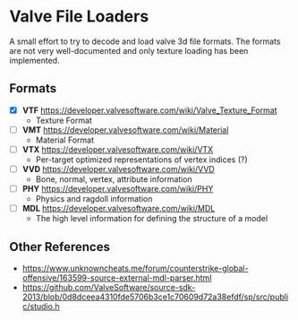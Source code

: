 # Valve File Loaders

A small effort to try to decode and load valve 3d file formats. The formats are not very well-documented and only texture loading has been implemented.

## Formats

- [X] **VTF** https://developer.valvesoftware.com/wiki/Valve_Texture_Format
  - Texture Format
- [ ] **VMT** https://developer.valvesoftware.com/wiki/Material
  - Material Format
- [ ] **VTX** https://developer.valvesoftware.com/wiki/VTX
  - Per-target optimized representations of vertex indices (?)
- [ ] **VVD** https://developer.valvesoftware.com/wiki/VVD
  - Bone, normal, vertex, attribute information
- [ ] **PHY** https://developer.valvesoftware.com/wiki/PHY
  - Physics and ragdoll information
- [ ] **MDL** https://developer.valvesoftware.com/wiki/MDL
  - The high level information for defining the structure of a model

## Other References

- https://www.unknowncheats.me/forum/counterstrike-global-offensive/163599-source-external-mdl-parser.html
- https://github.com/ValveSoftware/source-sdk-2013/blob/0d8dceea4310fde5706b3ce1c70609d72a38efdf/sp/src/public/studio.h
